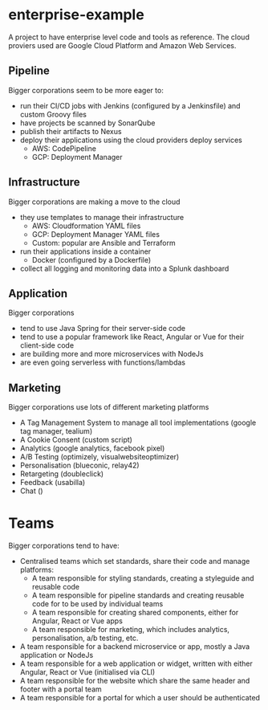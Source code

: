 # enterprise-example
A project to have enterprise level code and tools as reference. The cloud proviers used are Google Cloud Platform and Amazon Web Services.

## Pipeline
Bigger corporations seem to be more eager to:
- run their CI/CD jobs with Jenkins (configured by a Jenkinsfile) and custom Groovy files
- have projects be scanned by SonarQube
- publish their artifacts to Nexus
- deploy their applications using the cloud providers deploy services
  - AWS: CodePipeline
  - GCP: Deployment Manager

## Infrastructure
Bigger corporations are making a move to the cloud
- they use templates to manage their infrastructure
  - AWS: Cloudformation YAML files
  - GCP: Deployment Manager YAML files
  - Custom: popular are Ansible and Terraform
- run their applications inside a container
  - Docker (configured by a Dockerfile)
- collect all logging and monitoring data into a Splunk dashboard

## Application
Bigger corporations
- tend to use Java Spring for their server-side code
- tend to use a popular framework like React, Angular or Vue for their client-side code
- are building more and more microservices with NodeJs
- are even going serverless with functions/lambdas

## Marketing
Bigger corporations use lots of different marketing platforms
- A Tag Management System to manage all tool implementations (google tag manager, tealium)
- A Cookie Consent (custom script)
- Analytics (google analytics, facebook pixel)
- A/B Testing (optimizely, visualwebsiteoptimizer)
- Personalisation (blueconic, relay42)
- Retargeting (doubleclick)
- Feedback (usabilla)
- Chat ()

# Teams
Bigger corporations tend to have:
- Centralised teams which set standards, share their code and manage platforms:
  - A team responsible for styling standards, creating a styleguide and reusable code
  - A team responsible for pipeline standards and creating reusable code for to be used by individual teams
  - A team responsible for creating shared components, either for Angular, React or Vue apps
  - A team responsible for marketing, which includes analytics, personalisation, a/b testing, etc.
- A team responsible for a backend microservice or app, mostly a Java application or NodeJs
- A team responsible for a web application or widget, written with either Angular, React or Vue (initialised via CLI)
- A team responsible for the website which share the same header and footer with a portal team
- A team responsible for a portal for which a user should be authenticated
